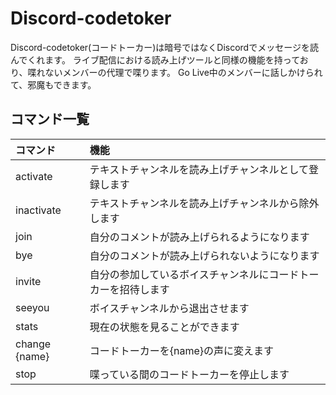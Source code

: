 # Discord-codetoker

Discord-codetoker(コードトーカー)は暗号ではなくDiscordでメッセージを読んでくれます。
ライブ配信における読み上げツールと同様の機能を持っており、喋れないメンバーの代理で喋ります。
Go Live中のメンバーに話しかけられて、邪魔もできます。

## コマンド一覧

|コマンド|機能|
|:--|:--|
|activate|テキストチャンネルを読み上げチャンネルとして登録します|
|inactivate|テキストチャンネルを読み上げチャンネルから除外します|
|join|自分のコメントが読み上げられるようになります|
|bye|自分のコメントが読み上げられないようになります|
|invite|自分の参加しているボイスチャンネルにコードトーカーを招待します|
|seeyou|ボイスチャンネルから退出させます|
|stats|現在の状態を見ることができます|
|change {name}|コードトーカーを{name}の声に変えます|
|stop|喋っている間のコードトーカーを停止します|